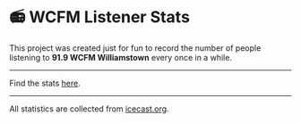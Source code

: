 # 📻 WCFM Listener Stats

This project was created just for fun to record the number of people listening to **91.9 WCFM Williamstown** every once in a while. 

---
Find the stats [here](https://docs.google.com/spreadsheets/d/1m4BktefQ3vCY3NtOhWoLc7rb9aKOMJXKR_qwAjo15oE/edit?usp=sharing).

---
All statistics are collected from [icecast.org](https://icecast.org/).
